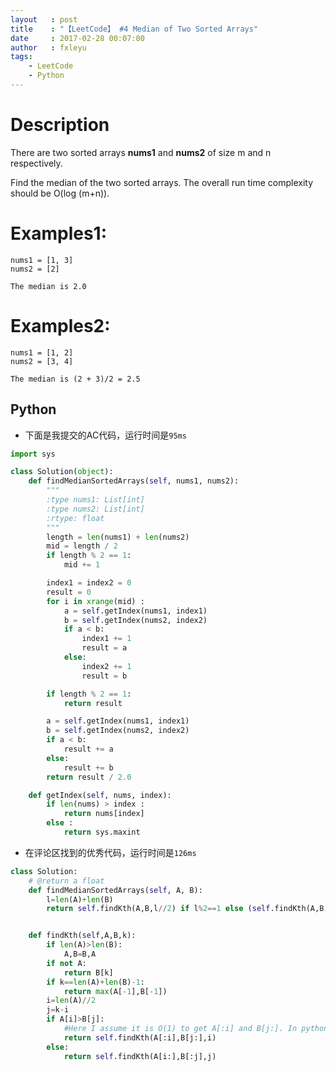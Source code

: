 ```yaml
---
layout   : post
title    : "【LeetCode】 #4 Median of Two Sorted Arrays"
date     : 2017-02-28 00:07:00
author   : fxleyu
tags:
    - LeetCode
    - Python
---
```


# Description
There are two sorted arrays **nums1** and **nums2** of size m and n respectively.

Find the median of the two sorted arrays. The overall run time complexity should be O(log (m+n)).

# Examples1:
```
nums1 = [1, 3]
nums2 = [2]

The median is 2.0
```
# Examples2:
```
nums1 = [1, 2]
nums2 = [3, 4]

The median is (2 + 3)/2 = 2.5
```

## Python
- 下面是我提交的AC代码，运行时间是`95ms`
```Python
import sys

class Solution(object):
    def findMedianSortedArrays(self, nums1, nums2):
        """
        :type nums1: List[int]
        :type nums2: List[int]
        :rtype: float
        """
        length = len(nums1) + len(nums2)
        mid = length / 2
        if length % 2 == 1:
            mid += 1

        index1 = index2 = 0
        result = 0
        for i in xrange(mid) :
            a = self.getIndex(nums1, index1)
            b = self.getIndex(nums2, index2)
            if a < b:
                index1 += 1
                result = a
            else:
                index2 += 1
                result = b

        if length % 2 == 1:
            return result

        a = self.getIndex(nums1, index1)
        b = self.getIndex(nums2, index2)
        if a < b:
            result += a
        else:
            result += b
        return result / 2.0

    def getIndex(self, nums, index):
        if len(nums) > index :
            return nums[index]
        else :
            return sys.maxint
```
- 在评论区找到的优秀代码，运行时间是`126ms`
```Python
class Solution:
    # @return a float
    def findMedianSortedArrays(self, A, B):
        l=len(A)+len(B)
        return self.findKth(A,B,l//2) if l%2==1 else (self.findKth(A,B,l//2-1)+self.findKth(A,B,l//2))/2.0


    def findKth(self,A,B,k):
        if len(A)>len(B):
            A,B=B,A
        if not A:
            return B[k]
        if k==len(A)+len(B)-1:
            return max(A[-1],B[-1])
        i=len(A)//2
        j=k-i
        if A[i]>B[j]:
            #Here I assume it is O(1) to get A[:i] and B[j:]. In python, it's not but in cpp it is.
            return self.findKth(A[:i],B[j:],i)
        else:
            return self.findKth(A[i:],B[:j],j)
```
